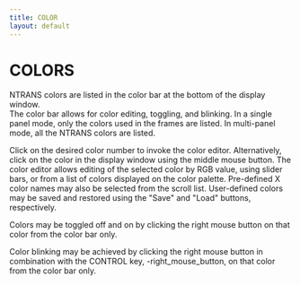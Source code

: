 ```yaml
---
title: COLOR
layout: default
---
```



# COLORS


NTRANS colors are listed in the color bar at the bottom of the display window.  
The color bar allows for color editing, toggling, and blinking.  In a single 
panel mode, only the colors used in the frames are listed.  In multi-panel 
mode, all the NTRANS colors are listed.

Click on the desired color number to invoke the color editor.  Alternatively, 
click on the color in the display window using the middle mouse button.  The 
color editor allows editing of the selected color by RGB value, using slider 
bars, or from a list of colors displayed on the color palette.  Pre-defined X 
color names may also be selected from the scroll list.  User-defined colors 
may be saved and restored using the "Save" and "Load" buttons, respectively.

Colors may be toggled off and on by clicking the right mouse button on that 
color from the color bar only.

Color blinking may be achieved by clicking the right mouse button in 
combination with the CONTROL key, <CTRL>-right_mouse_button, on that color 
from the color bar only.
